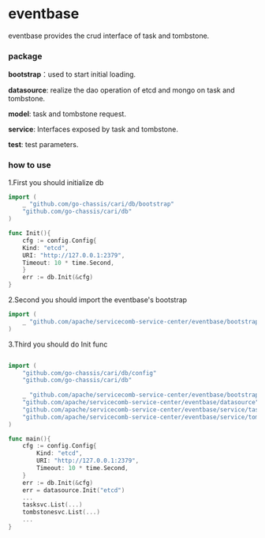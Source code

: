 # eventbase

eventbase provides the crud interface of task and tombstone.

### package

**bootstrap**：used to start initial loading.

**datasource**: realize the dao operation of etcd and mongo on task and tombstone.

**model**: task and tombstone request.

**service**: Interfaces exposed by task and tombstone.

**test**: test parameters.

### how to use

1.First you should initialize db

```go
import (
    _ "github.com/go-chassis/cari/db/bootstrap"
    "github.com/go-chassis/cari/db"
)

func Init(){
    cfg := config.Config{
    Kind: "etcd",
    URI: "http://127.0.0.1:2379",
    Timeout: 10 * time.Second,
    }
    err := db.Init(&cfg)
}
```


2.Second you should import the eventbase's bootstrap
```go
import (
    _ "github.com/apache/servicecomb-service-center/eventbase/bootstrap"
)
```
3.Third you should do Init func

```go

import (
    "github.com/go-chassis/cari/db/config"
    "github.com/go-chassis/cari/db"
    
    _ "github.com/apache/servicecomb-service-center/eventbase/bootstrap"
    "github.com/apache/servicecomb-service-center/eventbase/datasource"
    "github.com/apache/servicecomb-service-center/eventbase/service/task"
    "github.com/apache/servicecomb-service-center/eventbase/service/tombstone"
)

func main(){
	cfg := config.Config{
		Kind: "etcd",
		URI: "http://127.0.0.1:2379",
		Timeout: 10 * time.Second,
	}
	err := db.Init(&cfg)
	err = datasource.Init("etcd")
	...
	tasksvc.List(...)
	tombstonesvc.List(...)
	...
}
```